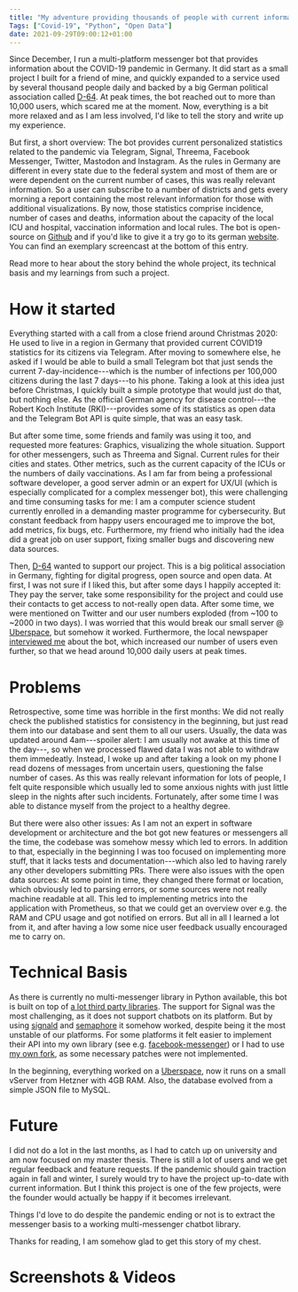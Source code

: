 ```yaml
---
title: "My adventure providing thousands of people with current information on COVID19"
Tags: ["Covid-19", "Python", "Open Data"]
date: 2021-09-29T09:00:12+01:00
---
```

Since December, I run a multi-platform messenger bot that provides information about the COVID-19 pandemic in Germany.
It did start as a small project I built for a friend of mine, and quickly expanded to a service used by several thousand people daily and backed by a big German political association called [D-64](https://d-64.org/).
At peak times, the bot reached out to more than 10,000 users, which scared me at the moment.
Now, everything is a bit more relaxed and as I am less involved, I'd like to tell the story and write up my experience.

But first, a short overview:
The bot provides current personalized statistics related to the pandemic via Telegram, Signal, Threema, Facebook Messenger, Twitter, Mastodon and Instagram.
As the rules in Germany are different in every state due to the federal system and most of them are or were dependent on the current number of cases, this was really relevant information.
So a user can subscribe to a number of districts and gets every morning a report containing the most relevant information for those with additional visualizations.
By now, those statistics comprise incidence, number of cases and deaths, information about the capacity of the local ICU and hospital, vaccination information and local rules.
The bot is open-source on [Github](https://github.com/eknoes/covidbot/) and if you'd like to give it a try go to its german [website](https://covidbot.d-64.org/).
You can find an exemplary screencast at the bottom of this entry.

Read more to hear about the story behind the whole project, its technical basis and my learnings from such a project.
<!-- more -->

# How it started
Everything started with a call from a close friend around Christmas 2020: He used to live in a region in Germany that provided current COVID19 statistics for its citizens via Telegram.
After moving to somewhere else, he asked if I would be able to build a small Telegram bot that just sends the current 7-day-incidence---which is the number of infections per 100,000 citizens during the last 7 days---to his phone.
Taking a look at this idea just before Christmas, I quickly built a simple prototype that would just do that, but nothing else.
As the official German agency for disease control---the Robert Koch Institute (RKI)---provides some of its statistics as open data and the Telegram Bot API is quite simple, that was an easy task.

But after some time, some friends and family was using it too, and requested more features:
Graphics, visualizing the whole situation.
Support for other messengers, such as Threema and Signal.
Current rules for their cities and states.
Other metrics, such as the current capacity of the ICUs or the numbers of daily vaccinations.
As I am far from being a professional software developer, a good server admin or an expert for UX/UI (which is especially complicated for a complex messenger bot), this were challenging and time consuming tasks for me: I am a computer science student currently enrolled in a demanding master programme for cybersecurity.
But constant feedback from happy users encouraged me to improve the bot, add metrics, fix bugs, etc.
Furthermore, my friend who initially had the idea did a great job on user support, fixing smaller bugs and discovering new data sources.

Then, [D-64](https://d-64.org) wanted to support our project.
This is a big political association in Germany, fighting for digital progress, open source and open data.
At first, I was not sure if I liked this, but after some days I happily accepted it: They pay the server, take some responsibility for the project and could use their contacts to get access to not-really open data.
After some time, we were mentioned on Twitter and our user numbers exploded (from ~100 to ~2000 in two days).
I was worried that this would break our small server @ [Uberspace](https://uberspace.de/en/), but somehow it worked.
Furthermore, the local newspaper [interviewed me](https://www.echo-online.de/lokales/darmstadt/darmstadter-entwickelt-corona-bot_23598548) about the bot, which increased our number of users even further, so that we head around 10,000 daily users at peak times.

# Problems
Retrospective, some time was horrible in the first months: We did not really check the published statistics for consistency in the beginning, but just read them into our database and sent them to all our users.
Usually, the data was updated around 4am---spoiler alert: I am usually not awake at this time of the day---, so when we processed flawed data I was not able to withdraw them immedeatly.
Instead, I woke up and after taking a look on my phone I read dozens of messages from uncertain users, questioning the false number of cases.
As this was really relevant information for lots of people, I felt quite responsible which usually led to some anxious nights with just little sleep in the nights after such incidents.
Fortunately, after some time I was able to distance myself from the project to a healthy degree.

But there were also other issues:
As I am not an expert in software development or architecture and the bot got new features or messengers all the time, the codebase was somehow messy which led to errors.
In addition to that, especially in the beginning I was too focused on implementing more stuff, that it lacks tests and documentation---which also led to having rarely any other developers submitting PRs.
There were also issues with the open data sources: At some point in time, they changed there format or location, which obviously led to parsing errors, or some sources were not really machine readable at all.
This led to implementing metrics into the application with Prometheus, so that we could get an overview over e.g. the RAM and CPU usage and got notified on errors.
But all in all I learned a lot from it, and after having a low some nice user feedback usually encouraged me to carry on.

# Technical Basis
As there is currently no multi-messenger library in Python available, this bot is built on top of [a lot third party libraries](https://github.com/eknoes/covidbot/wiki/Credits#open-source-bibliotheken).
The support for Signal was the most challenging, as it does not support chatbots on its platform.
But by using [signald](https://gitlab.com/signald/signald) and [semaphore](https://github.com/lwesterhof/semaphore) it somehow worked, despite being it the most unstable of our platforms.
For some platforms it felt easier to implement their API into my own library (see e.g. [facebook-messenger](https://github.com/eknoes/simple-fbmessenger)) or I had to use [my own fork](https://github.com/eknoes/Mastodon.py/), as some necessary patches were not implemented.

In the beginning, everything worked on a [Uberspace](https://uberspace.de/en/), now it runs on a small vServer from Hetzner with 4GB RAM.
Also, the database evolved from a simple JSON file to MySQL.

# Future
I did not do a lot in the last months, as I had to catch up on university and am now focused on my master thesis.
There is still a lot of users and we get regular feedback and feature requests.
If the pandemic should gain traction again in fall and winter, I surely would try to have the project up-to-date with current information.
But I think this project is one of the few projects, were the founder would actually be happy if it becomes irrelevant.

Things I'd love to do despite the pandemic ending or not is to extract the messenger basis to a working multi-messenger chatbot library.

Thanks for reading, I am somehow glad to get this story of my chest.

# Screenshots & Videos
